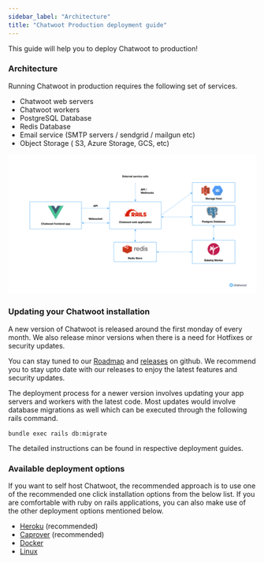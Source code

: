 ```yaml
---
sidebar_label: "Architecture"
title: "Chatwoot Production deployment guide"
---
```


This guide will help you to deploy Chatwoot to production!

### Architecture

Running Chatwoot in production requires the following set of services.

* Chatwoot web servers
* Chatwoot workers
* PostgreSQL  Database
* Redis Database
* Email service (SMTP servers / sendgrid / mailgun etc)
* Object Storage ( S3, Azure Storage, GCS, etc)

![architecture](./images/architecture.png)

### Updating your Chatwoot installation

A new version of Chatwoot is released around the first monday of every month. We also release minor versions when there is a need for Hotfixes or security updates.

You can stay tuned to our [Roadmap](https://github.com/chatwoot/chatwoot/milestones) and [releases](https://github.com/chatwoot/chatwoot/releases) on github. We recommend you to stay upto date with our releases to enjoy the latest features and security updates.

The deployment process for a newer version involves updating your app servers and workers with the latest code. Most updates would involve database migrations as well which can be executed through the following rails command.

```
bundle exec rails db:migrate
```

The detailed instructions can be found in respective deployment guides.

### Available deployment options

If you want to self host Chatwoot, the recommended approach is to use one of the recommended one click installation options from the below list. If you are comfortable with ruby on rails applications, you can also make use of the other deployment options mentioned below.

* [Heroku](/docs/self-hosted/deployment/heroku) (recommended)
* [Caprover](/docs/self-hosted/deployment/caprover) (recommended)
* [Docker](/docs/self-hosted/deployment/docker)
* [Linux](/docs/self-hosted/deployment/linux-vm)
